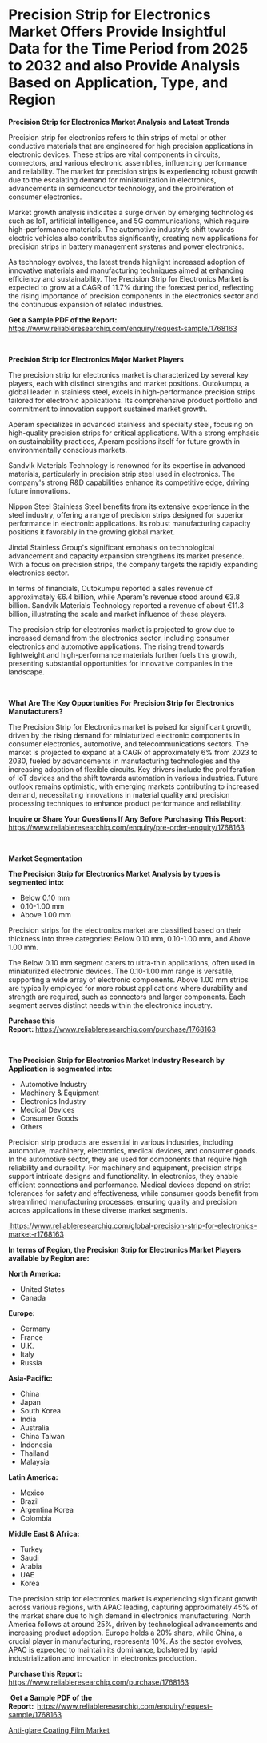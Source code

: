 <p><h1>Precision Strip for Electronics Market Offers Provide Insightful Data for the Time Period from 2025 to 2032 and also Provide Analysis Based on Application, Type, and Region</h1></p><p><strong>Precision Strip for Electronics Market Analysis and Latest Trends</strong></p>
<p><p>Precision strip for electronics refers to thin strips of metal or other conductive materials that are engineered for high precision applications in electronic devices. These strips are vital components in circuits, connectors, and various electronic assemblies, influencing performance and reliability. The market for precision strips is experiencing robust growth due to the escalating demand for miniaturization in electronics, advancements in semiconductor technology, and the proliferation of consumer electronics.</p><p>Market growth analysis indicates a surge driven by emerging technologies such as IoT, artificial intelligence, and 5G communications, which require high-performance materials. The automotive industry’s shift towards electric vehicles also contributes significantly, creating new applications for precision strips in battery management systems and power electronics. </p><p>As technology evolves, the latest trends highlight increased adoption of innovative materials and manufacturing techniques aimed at enhancing efficiency and sustainability. The Precision Strip for Electronics Market is expected to grow at a CAGR of 11.7% during the forecast period, reflecting the rising importance of precision components in the electronics sector and the continuous expansion of related industries.</p></p>
<p><strong>Get a Sample PDF of the Report:&nbsp;</strong> <a href="https://www.reliableresearchiq.com/enquiry/request-sample/1768163?utm_campaign=1720&utm_medium=2&utm_source=Github&utm_content=ia&utm_term=02022025&utm_id=precision-strip-for-electronics">https://www.reliableresearchiq.com/enquiry/request-sample/1768163</a></p>
<p>&nbsp;</p>
<p><strong>Precision Strip for Electronics Major Market Players</strong></p>
<p><p>The precision strip for electronics market is characterized by several key players, each with distinct strengths and market positions. Outokumpu, a global leader in stainless steel, excels in high-performance precision strips tailored for electronic applications. Its comprehensive product portfolio and commitment to innovation support sustained market growth.</p><p>Aperam specializes in advanced stainless and specialty steel, focusing on high-quality precision strips for critical applications. With a strong emphasis on sustainability practices, Aperam positions itself for future growth in environmentally conscious markets.</p><p>Sandvik Materials Technology is renowned for its expertise in advanced materials, particularly in precision strip steel used in electronics. The company's strong R&D capabilities enhance its competitive edge, driving future innovations.</p><p>Nippon Steel Stainless Steel benefits from its extensive experience in the steel industry, offering a range of precision strips designed for superior performance in electronic applications. Its robust manufacturing capacity positions it favorably in the growing global market.</p><p>Jindal Stainless Group's significant emphasis on technological advancement and capacity expansion strengthens its market presence. With a focus on precision strips, the company targets the rapidly expanding electronics sector.</p><p>In terms of financials, Outokumpu reported a sales revenue of approximately €6.4 billion, while Aperam's revenue stood around €3.8 billion. Sandvik Materials Technology reported a revenue of about €11.3 billion, illustrating the scale and market influence of these players. </p><p>The precision strip for electronics market is projected to grow due to increased demand from the electronics sector, including consumer electronics and automotive applications. The rising trend towards lightweight and high-performance materials further fuels this growth, presenting substantial opportunities for innovative companies in the landscape.</p></p>
<p>&nbsp;</p>
<p><strong>What Are The Key Opportunities For Precision Strip for Electronics Manufacturers?</strong></p>
<p><p>The Precision Strip for Electronics market is poised for significant growth, driven by the rising demand for miniaturized electronic components in consumer electronics, automotive, and telecommunications sectors. The market is projected to expand at a CAGR of approximately 6% from 2023 to 2030, fueled by advancements in manufacturing technologies and the increasing adoption of flexible circuits. Key drivers include the proliferation of IoT devices and the shift towards automation in various industries. Future outlook remains optimistic, with emerging markets contributing to increased demand, necessitating innovations in material quality and precision processing techniques to enhance product performance and reliability.</p></p>
<p><strong>Inquire or Share Your Questions If Any Before Purchasing This Report:</strong> <a href="https://www.reliableresearchiq.com/enquiry/pre-order-enquiry/1768163?utm_campaign=1720&utm_medium=2&utm_source=Github&utm_content=ia&utm_term=02022025&utm_id=precision-strip-for-electronics">https://www.reliableresearchiq.com/enquiry/pre-order-enquiry/1768163</a></p>
<p>&nbsp;</p>
<p><strong>Market Segmentation</strong></p>
<p><strong>The Precision Strip for Electronics Market Analysis by types is segmented into:</strong></p>
<p><ul><li>Below 0.10 mm</li><li>0.10-1.00 mm</li><li>Above 1.00 mm</li></ul></p>
<p><p>Precision strips for the electronics market are classified based on their thickness into three categories: Below 0.10 mm, 0.10-1.00 mm, and Above 1.00 mm. </p><p>The Below 0.10 mm segment caters to ultra-thin applications, often used in miniaturized electronic devices. The 0.10-1.00 mm range is versatile, supporting a wide array of electronic components. Above 1.00 mm strips are typically employed for more robust applications where durability and strength are required, such as connectors and larger components. Each segment serves distinct needs within the electronics industry.</p></p>
<p><strong>Purchase this Report:&nbsp;</strong><a href="https://www.reliableresearchiq.com/purchase/1768163?utm_campaign=1720&utm_medium=2&utm_source=Github&utm_content=ia&utm_term=02022025&utm_id=precision-strip-for-electronics">https://www.reliableresearchiq.com/purchase/1768163</a></p>
<p>&nbsp;</p>
<p><strong>The Precision Strip for Electronics Market Industry Research by Application is segmented into:</strong></p>
<p><ul><li>Automotive Industry</li><li>Machinery & Equipment</li><li>Electronics Industry</li><li>Medical Devices</li><li>Consumer Goods</li><li>Others</li></ul></p>
<p><p>Precision strip products are essential in various industries, including automotive, machinery, electronics, medical devices, and consumer goods. In the automotive sector, they are used for components that require high reliability and durability. For machinery and equipment, precision strips support intricate designs and functionality. In electronics, they enable efficient connections and performance. Medical devices depend on strict tolerances for safety and effectiveness, while consumer goods benefit from streamlined manufacturing processes, ensuring quality and precision across applications in these diverse market segments.</p></p>
<p><a href="https://www.reliableresearchiq.com/global-precision-strip-for-electronics-market-r1768163?utm_campaign=1720&utm_medium=2&utm_source=Github&utm_content=ia&utm_term=02022025&utm_id=precision-strip-for-electronics">&nbsp;https://www.reliableresearchiq.com/global-precision-strip-for-electronics-market-r1768163</a></p>
<p><strong>In terms of Region, the Precision Strip for Electronics Market Players available by Region are:</strong></p>
<p>
    <p> <strong> North America: </strong>
        <ul>
            <li>United States</li>
            <li>Canada</li>
        </ul>
        </p> 
    <p> <strong> Europe: </strong>
        <ul>
            <li>Germany</li>
            <li>France</li>
            <li>U.K.</li>
            <li>Italy</li>
            <li>Russia</li>
        </ul>
        </p> 
    <p> <strong> Asia-Pacific: </strong>
        <ul>
            <li>China</li>
            <li>Japan</li>
            <li>South Korea</li>
            <li>India</li>
            <li>Australia</li>
            <li>China Taiwan</li>
            <li>Indonesia</li>
            <li>Thailand</li>
            <li>Malaysia</li>
        </ul>
        </p> 
    <p> <strong> Latin America: </strong>
        <ul>
            <li>Mexico</li>
            <li>Brazil</li>
            <li>Argentina Korea</li>
            <li>Colombia</li>
        </ul>
        </p> 
    <p> <strong> Middle East & Africa: </strong>
        <ul>
            <li>Turkey</li>
            <li>Saudi</li>
            <li>Arabia</li>
            <li>UAE</li>
            <li>Korea</li>
        </ul>
    </p>
    </p>
<p><p>The precision strip for electronics market is experiencing significant growth across various regions, with APAC leading, capturing approximately 45% of the market share due to high demand in electronics manufacturing. North America follows at around 25%, driven by technological advancements and increasing product adoption. Europe holds a 20% share, while China, a crucial player in manufacturing, represents 10%. As the sector evolves, APAC is expected to maintain its dominance, bolstered by rapid industrialization and innovation in electronics production.</p></p>
<p><strong>Purchase this Report: </strong><a href="https://www.reliableresearchiq.com/purchase/1768163?utm_campaign=1720&utm_medium=2&utm_source=Github&utm_content=ia&utm_term=02022025&utm_id=precision-strip-for-electronics">https://www.reliableresearchiq.com/purchase/1768163</a></p>
<p>&nbsp;<strong>Get a Sample PDF of the Report:&nbsp;&nbsp;</strong><a href="https://www.reliableresearchiq.com/enquiry/request-sample/1768163?utm_campaign=1720&utm_medium=2&utm_source=Github&utm_content=ia&utm_term=02022025&utm_id=precision-strip-for-electronics">https://www.reliableresearchiq.com/enquiry/request-sample/1768163</a></p>
<p><strong></strong></p>
<p><p><a href="https://github.com/XavierTyler76/Market-Research-Report-List-1/blob/main/anti-glare-coating-film-market.md?utm_campaign=1720&utm_medium=2&utm_source=Github&utm_content=ia&utm_term=02022025&utm_id=precision-strip-for-electronics">Anti-glare Coating Film Market</a></p></p>